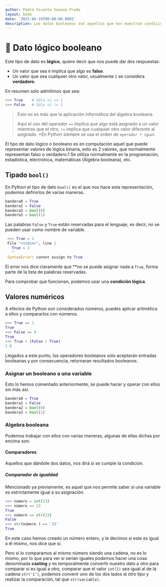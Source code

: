 ```yaml
---
author: Pedro Vicente Seoane Prado
layout: book
date: '2021-04-19T00:00:00.000Z'
description: Los datos booleanos son aquellos que nos muestran condiciones de verdad o falsedad de manera binaria y lógica.
---
```


# 🙅 Dato lógico booleano

Este tipo de dato es **lógico**, quiere decir que nos puede dar dos respuestas:

* Un valor que sea `0` implica que algo es **falso**.
* Un valor que sea cualquier otro valor, usualmente `1` se considera **verdadero**.

En resumen solo admitimos que sea:

```python
>>> True    # Sólo si == 1
>>> False   # Sólo si != 1
```

> Esto no es más que la aplicación informática del álgebra booleana.
>
> Aquí el uso del operador `==` implica que algo está asignado a un valor mientras que el otro, `!=` implica que cualquier otro valor diferente al asignado. *En Python siempre se usa el orden de `operador + igual`

El tipo de dato lógico o booleano es en computación aquel que puede representar valores de lógica binaria, esto es 2 valores, que normalmente representan falso o verdadero.1​ Se utiliza normalmente en la programación, estadística, electrónica, matemáticas (Álgebra booleana), etc.

## Tipado `bool()`

En Python el tipo de dato `bool()` es el que nos hace esta representación, podemos definirlos de varias maneras.

```python
bandera0 = True
bandera1 = False
bandera2 = bool(0)
bandera3 = bool(1)
```

Las palabras `False` y `True` están reservadas para el lenguaje, es decir, no se pueden usar como nombre de variable.

```python
 >>> True = 1 
 File "<stdin>", line 1
   True = 1
   ^
 SyntaxError: cannot assign to True

```

El error nos dice claramente que **no se puede asignar nada a `True`, forma parte de la lista de palabras reservadas.

Para comprobar que funcionan, podemos usar una **condición lógica**.

## Valores numéricos

A efectos de Python son considerados números, puedes aplicar aritmética a ellos y compararlos con números.

```python
>>> True == 1
True
>>> False == 0
True
>>> True + (False / True)
1.0
```

Llegados a este punto, los operadores booleanos sólo aceptarán entradas booleanas y por consecuencia, retornaran resultados booleanos.

### Asignar un booleano a una variable

Esto lo hemos comentado anteriormente, se puede hacer y operar con ellos sin más así.

```python
bandera0 = True
bandera1 = False
bandera2 = bool(0)
bandera3 = bool(1)
```

### Algebra booleana

Podemos trabajar con ellos con varias maneras, algunas de ellas dichas por encima son:

#### Comparadores

Aquellos que dándole dos datos, nos dirá si se cumple la condición.

##### Comparador de igualdad

Mencionado ya previamente, es aquel que nos permite saber si una variable es estrictamente igual a su asignación.

```python
>>> número = int(23)
>>> número == 23
True
>>> número == str(23)
False
>>> str(número ) == '23'
True
```

En este caso hemos creado un número entero, y le decimos si este es igual a él mismo, nos dice que sí.

Pero si lo comparamos al mismo número siendo una cadena, no es lo mismo, por lo que para ver si serían iguales podemos hacer una cosa denominada **casting** y es temporalmente convertir nuestro dato a otro para comparar si es igual a otro, comparar que el valor `int(1)` sea igual al de la cadena `str('1')`, podemos converir uno de los dos lados al otro tipo y realizar la comparación, tal que `str(variable)`.
